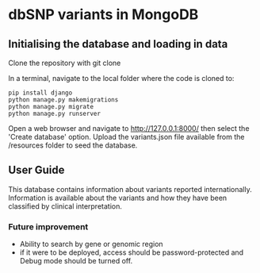 # dbSNP variants in MongoDB

## Initialising the database and loading in data
Clone the repository with git clone 

In a terminal, navigate to the local folder where the code is cloned to:
```
pip install django
python manage.py makemigrations
python manage.py migrate
python manage.py runserver
```
Open a web browser and navigate to http://127.0.0.1:8000/ then select the 'Create database' option.
Upload the variants.json file available from the /resources folder to seed the database.

## User Guide
This database contains information about variants reported internationally.
Information is available about the variants and how they have been classified by clinical interpretation.

### Future improvement
* Ability to search by gene or genomic region
* if it were to be deployed, access should be password-protected and Debug mode should be turned off.
